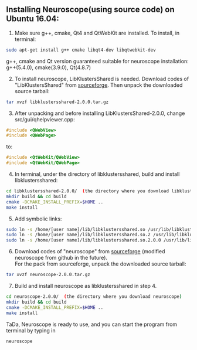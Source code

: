 ## Installing Neuroscope(using source code) on Ubuntu 16.04:


1. Make sure g++, cmake, Qt4 and QtWebKit are installed. To install, in terminal: 
```bash
sudo apt-get install g++ cmake libqt4-dev libqtwebkit-dev
```
g++, cmake and Qt version guaranteed suitable for neuroscope installation:  
g++(5.4.0), cmake(3.9.0), Qt(4.8.7)  
  
2. To install neuroscope, LibKlustersShared is needed. Download codes of "LibKlustersShared" from [sourceforge](http://neurosuite.sourceforge.net/GNULinux.html). Then unpack the downloaded source tarball: 
```bash
tar xvzf libklustersshared-2.0.0.tar.gz
```
  
3. After unpacking and before installing LibKlustersShared-2.0.0, change src/gui/qhelpviewer.cpp:
```cpp
#include <QWebView>
#include <QWebPage>
```
to:
```cpp
#include <QtWebKit/QWebView>
#include <QtWebKit/QWebPage>
```
  
4. In terminal, under the directory of libklustersshared, build and install libklustersshared:
```bash
cd libklustersshared-2.0.0/  (the directory where you download libklustersshared)
mkdir build && cd build
cmake -DCMAKE_INSTALL_PREFIX=$HOME .. 
make install
```
  
5. Add symbolic links:
```bash
sudo ln -s /home/[user name]/lib/libklustersshared.so /usr/lib/libklustersshared.so
sudo ln -s /home/[user name]/lib/libklustersshared.so.2 /usr/lib/libklustersshared.so.2
sudo ln -s /home/[user name]/lib/libklustersshared.so.2.0.0 /usr/lib/libklustersshared.so.2.0.0
```
  
6. Download codes of "neuroscope" from [sourceforge](http://neurosuite.sourceforge.net/GNULinux.html) (modified neuroscope from github in the future).  
For the pack from sourceforge, unpack the downloaded source tarball:
```bash
tar xvzf neuroscope-2.0.0.tar.gz
```
  
7. Build and install neuroscope as libklustersshared in step 4.
```bash
cd neuroscope-2.0.0/  (the directory where you download neuroscope)
mkdir build && cd build
cmake -DCMAKE_INSTALL_PREFIX=$HOME .. 
make install
```
  
TaDa, Neuroscope is ready to use, and you can start the program from terminal by typing in
```bash
neuroscope
```
